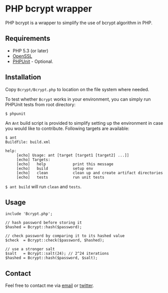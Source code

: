PHP bcrypt wrapper
=======

PHP bcrypt is a wrapper to simplify the use of bcrypt algorithm in PHP.


Requirements
------------

* PHP 5.3 (or later)
* [OpenSSL](http://www.php.net/manual/en/openssl.requirements.php)
* [PHPUnit](https://github.com/sebastianbergmann/phpunit/) - Optional.


Installation
------------

Copy `Bcrypt/Bcrypt.php` to location on the file system where needed.

To test whether `Bcrypt` works in your environment, you can simply run PHPUnit tests from root
directory:

    $ phpunit

An `Ant` build script is provided to simplify setting up the environment in case you would like to
contribute. Following targets are available:

    $ ant
    Buildfile: build.xml

    help:
         [echo] Usage: ant [target [target1 [target2] ...]]
         [echo] Targets:
         [echo]   help            print this message
         [echo]   build           setup env
         [echo]   clean           clean up and create artifact directories
         [echo]   tests           run unit tests

`$ ant build` will run `clean` and `tests`.


Usage
-------------

    include 'Bcrypt.php';

    // hash password before storing it
    $hashed = Bcrypt::hash($password);

    // check password by comparing it to its hashed value
    $check  = Bcrypt::check($password, $hashed);

    // use a stronger salt
    $salt   = Bcrypt::salt(24); // 2^24 iterations
    $hashed = Bcrypt::hash($password, $salt);


Contact
---------------------------------

Feel free to contact me via [email](david@kuridza.si) or [twitter](http://twitter.com/davidkuridza).